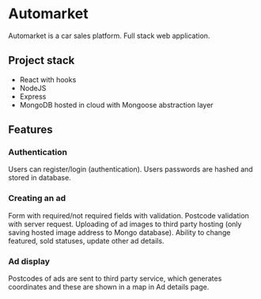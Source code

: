 # Automarket

Automarket is a car sales platform. Full stack web application.

## Project stack
 * React with hooks
 * NodeJS
 * Express
 * MongoDB hosted in cloud with Mongoose abstraction layer 
 
## Features

### Authentication
Users can register/login (authentication).
Users passwords are hashed and stored in database.

### Creating an ad
Form with required/not required fields with validation.
Postcode validation with server request.
Uploading of ad images to third party hosting (only saving hosted image address to Mongo database).
Ability to change featured, sold statuses, update other ad details.

### Ad display
Postcodes of ads are sent to third party service, which generates coordinates and these are shown in a map in Ad details page.
